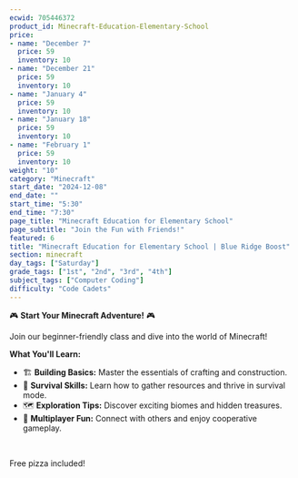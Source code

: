 ```yaml
---
ecwid: 705446372
product_id: Minecraft-Education-Elementary-School
price:
- name: "December 7"
  price: 59
  inventory: 10
- name: "December 21"
  price: 59
  inventory: 10
- name: "January 4"
  price: 59
  inventory: 10
- name: "January 18"
  price: 59
  inventory: 10
- name: "February 1"
  price: 59
  inventory: 10
weight: "10"
category: "Minecraft"
start_date: "2024-12-08"
end_date: ""
start_time: "5:30"
end_time: "7:30"
page_title: "Minecraft Education for Elementary School"
page_subtitle: "Join the Fun with Friends!"
featured: 6
title: "Minecraft Education for Elementary School | Blue Ridge Boost"
section: minecraft
day_tags: ["Saturday"]
grade_tags: ["1st", "2nd", "3rd", "4th"]
subject_tags: ["Computer Coding"]
difficulty: "Code Cadets"
---
```

<p>🎮 <strong>Start Your Minecraft Adventure!</strong> 🎮</p><p>Join our beginner-friendly class and dive into the world of Minecraft!</p><p><strong>What You'll Learn:</strong></p><ul> <li>🏗️ <strong>Building Basics:</strong> Master the essentials of crafting and construction.</li> <li>🌿 <strong>Survival Skills:</strong> Learn how to gather resources and thrive in survival mode.</li> <li>🗺️ <strong>Exploration Tips:</strong> Discover exciting biomes and hidden treasures.</li> <li>👥 <strong>Multiplayer Fun:</strong> Connect with others and enjoy cooperative gameplay.</li></ul><p><br></p><p>Free pizza included!</p>
